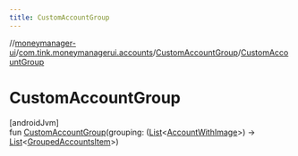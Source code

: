 ```yaml
---
title: CustomAccountGroup
---
```

//[moneymanager-ui](../../../index.html)/[com.tink.moneymanagerui.accounts](../index.html)/[CustomAccountGroup](index.html)/[CustomAccountGroup](-custom-account-group.html)



# CustomAccountGroup



[androidJvm]\
fun [CustomAccountGroup](-custom-account-group.html)(grouping: ([List](https://kotlinlang.org/api/latest/jvm/stdlib/kotlin.collections/-list/index.html)&lt;[AccountWithImage](../-account-with-image/index.html)&gt;) -&gt; [List](https://kotlinlang.org/api/latest/jvm/stdlib/kotlin.collections/-list/index.html)&lt;[GroupedAccountsItem](../../com.tink.moneymanagerui.accounts.list/-grouped-accounts-item/index.html)&gt;)




